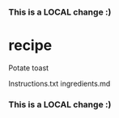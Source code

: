 ### This is a LOCAL change :)
# recipe

Potate toast

Instructions.txt
ingredients.md
### This is a LOCAL change :)